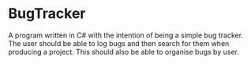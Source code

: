 # BugTracker

A program written in C# with the intention of being a simple bug tracker. The user should be able to log bugs and then search for them when producing a project.
This should also be able to organise bugs by user.

